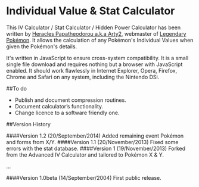 Individual Value & Stat Calculator
===================================
This IV Calculator / Stat Calculator / Hidden Power Calculator has been written by [Heracles Papatheodorou a.k.a Arty2](http://www.twitter.com/Arty2), webmaster of [Legendary Pokémon](http://www.legendarypokemon.net/). It allows the calculation of any Pokémon's Individual Values when given the Pokémon's details.

It's written in JavaScript to ensure cross-system compatibility. It is a small single file download and requires nothing but a browser with JavaScript enabled. It should work flawlessly in Internet Explorer, Opera, Firefox, Chrome and Safari on any system, including the Nintendo DSi.

##To do

* Publish and document compression routines.
* Document calculator’s functionality.
* Change licence to a software friendly one.

##Version History


####Version 1.2 (20/September/2014)
    Added remaining event Pokémon and forms from X/Y.
####Version 1.1 (20/November/2013)
    Fixed some errors with the stat database.
####Version 1 (19/November/2013)
    Forked from the Advanced IV Calculator and tailored to Pokémon X & Y.

…

####Version 1.0beta (14/September/2004)
	First public release. 